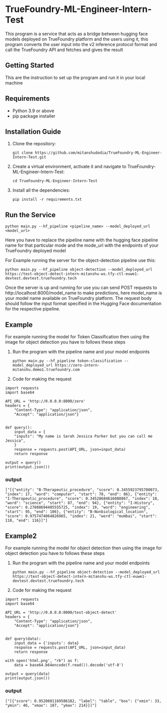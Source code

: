 # TrueFoundry-ML-Engineer-Intern-Test
This program is a service that acts as a  bridge between hugging face models deployed on TrueFoundry platform and the users using it, this program converts the user input into the v2 inference protocol format and call the TrueFoundry API and fetches and gives the result
## Getting Started
This are the instruction to set up the program and run it in your local machine
## Requirements
* Python 3.9 or above
* pip package installer
## Installation Guide
1. Clone the repository:

    `git clone https://github.com/mitanshudodia/TrueFoundry-ML-Engineer-Intern-Test.git`
2. Create a virtual environment, activate it and navigate to TrueFoundry-ML-Engineer-Intern-Test:

    `cd TrueFoundry-ML-Engineer-Intern-Test`
3. Install all the dependencies:

    `pip install -r requirements.txt`
## Run the Service
`python main.py --hf_pipeline <pipeline_name> --model_deployed_url <model_url>`

Here you have to replace the pipeline name with the hugging face pipeline name for that particular mode and the mode_url with the endpoints of your TrueFoundry deployed model
    
For Example running the server for the object-detection pipeline use this:

`python main.py --hf_pipeline object-detection --model_deployed_url https://test-object-detect-intern-mitanshu-ws.tfy-ctl-euwe1-devtest.devtest.truefoundry.tech`

Once the server is up and running for use you can send POST requests to http://localhost:8000/model_name to make predictions, here model_name is your model name available on TrueFoundry platform. The request body should follow the input format specified in the Hugging Face documentation for the respective pipeline.

## Example
For example running the model for Token Classification then using the image for object detection you have to follows these steps
1. Run the program with the pipeline name and your model endpoints

    `python main.py --hf_pipeline token-classification --model_deployed_url https://zero-intern-mitanshu.demo1.truefoundry.com
`
2. Code for making the request

```
import requests
import base64

API_URL = 'http://0.0.0.0:8000/zero'
headers = {
    "Content-Type": "application/json",
    "Accept": "application/json"}


def query():
    input_data = {
	"inputs": "My name is Sarah Jessica Parker but you can call me Jessica",
    }
    response = requests.post(API_URL, json=input_data)
    return response

output = query()
print(output.json())
```
### output
`["[{"entity": "B-Therapeutic_procedure", "score": 0.3455923795700073, "index": 17, "word": "computer", "start": 78, "end": 86}, {"entity": "I-Therapeutic_procedure", "score": 0.34528684616088867, "index": 18, "word": "science", "start": 87, "end": 94}, {"entity": "I-History", "score": 0.27888694405555725, "index": 19, "word": "engineering", "start": 95, "end": 106}, {"entity": "B-Nonbiological_location", "score": 0.9757474064826965, "index": 21, "word": "mumbai", "start": 110, "end": 116}]"]
`

## Example2
For example running the model for object detection then using the image for object detection you have to follows these steps
1. Run the program with the pipeline name and your model endpoints

    `python main.py --hf_pipeline object-detection --model_deployed_url https://test-object-detect-intern-mitanshu-ws.tfy-ctl-euwe1-devtest.devtest.truefoundry.tech`
2. Code for making the request

```
import requests
import base64

API_URL = 'http://0.0.0.0:8000/test-object-detect'
headers = {
    "Content-Type": "application/json",
    "Accept": "application/json"}


def query(data):
    input_data = {'inputs': data}
    response = requests.post(API_URL, json=input_data)
    return response

with open('html.png', "rb") as f:
    data = base64.b64encode(f.read()).decode('utf-8')
    
output = query(data)
print(output.json())
```
### output
`["[{"score": 0.9528601169586182, "label": "table", "box": {"xmin": 33, "ymin": 46, "xmax": 187, "ymax": 214}}]"]`
